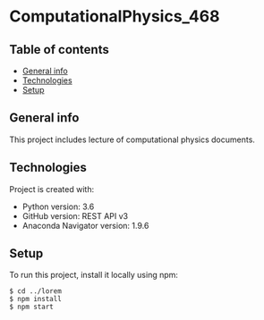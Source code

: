 # ComputationalPhysics_468

## Table of contents
* [General info](#general-info)
* [Technologies](#technologies)
* [Setup](#setup)

## General info
This project includes lecture of computational physics documents.
	
## Technologies
Project is created with:
* Python version: 3.6
* GitHub version: REST API v3
* Anaconda Navigator version: 1.9.6
	
## Setup
To run this project, install it locally using npm:

```
$ cd ../lorem
$ npm install
$ npm start
```
